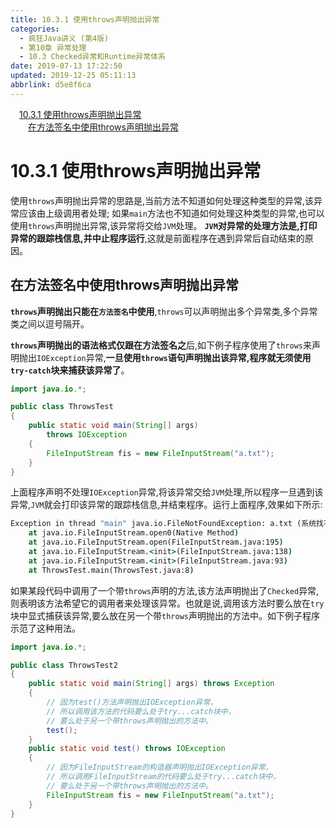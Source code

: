 ```yaml
---
title: 10.3.1 使用throws声明抛出异常
categories: 
  - 疯狂Java讲义 (第4版)
  - 第10章 异常处理
  - 10.3 Checked异常和Runtime异常体系
date: 2019-07-13 17:22:50
updated: 2019-12-25 05:11:13
abbrlink: d5e8f6ca
---
```

<div id='my_toc'><a href="/JavaReadingNotes/d5e8f6ca/#10-3-1-使用throws声明抛出异常" class="header_1">10.3.1 使用throws声明抛出异常</a><br><a href="/JavaReadingNotes/d5e8f6ca/#在方法签名中使用throws声明抛出异常" class="header_2">在方法签名中使用throws声明抛出异常</a><br></div>
<style>.header_1{margin-left: 1em;}.header_2{margin-left: 2em;}.header_3{margin-left: 3em;}.header_4{margin-left: 4em;}.header_5{margin-left: 5em;}.header_6{margin-left: 6em;}</style>
<!--more-->
<script>if (navigator.platform.search('arm')==-1){document.getElementById('my_toc').style.display = 'none';}var e,p = document.getElementsByTagName('p');while (p.length>0) {e = p[0];e.parentElement.removeChild(e);}</script>

<!--end-->
# 10.3.1 使用throws声明抛出异常 #
使用`throws`声明抛出异常的思路是,当前方法不知道如何处理这种类型的异常,该异常应该由上级调用者处理;
如果`main`方法也不知道如何处理这种类型的异常,也可以使用`throws`声明抛出异常,该异常将交给`JVM`处理。
**`JVM`对异常的处理方法是,打印异常的跟踪栈信息,并中止程序运行**,这就是前面程序在遇到异常后自动结束的原因。

## 在方法签名中使用throws声明抛出异常 ##
**`throws`声明抛出只能在`方法签名`中使用**,`throws`可以声明抛出多个异常类,多个异常类之间以逗号隔开。

**`throws`声明抛出的语法格式仅跟在方法签名之**后,如下例子程序使用了`throws`来声明抛出`IOException`异常,**一旦使用`throws`语句声明抛出该异常,程序就无须使用`try-catch`块来捕获该异常了**。
```java
import java.io.*;

public class ThrowsTest
{
    public static void main(String[] args)
        throws IOException
    {
        FileInputStream fis = new FileInputStream("a.txt");
    }
}
```
上面程序声明不处理`IOException`异常,将该异常交给`JVM`处理,所以程序一旦遇到该异常,`JVM`就会打印该异常的跟踪栈信息,并结束程序。运行上面程序,效果如下所示:
```cmd
Exception in thread "main" java.io.FileNotFoundException: a.txt (系统找不到指定的文件。)
    at java.io.FileInputStream.open0(Native Method)
    at java.io.FileInputStream.open(FileInputStream.java:195)
    at java.io.FileInputStream.<init>(FileInputStream.java:138)
    at java.io.FileInputStream.<init>(FileInputStream.java:93)
    at ThrowsTest.main(ThrowsTest.java:8)
```
如果某段代码中调用了一个带`throws`声明的方法,该方法声明抛出了`Checked`异常,则表明该方法希望它的调用者来处理该异常。也就是说,调用该方法时要么放在`try`块中显式捕获该异常,要么放在另一个带`throws`声明抛出的方法中。如下例子程序示范了这种用法。
```java
import java.io.*;

public class ThrowsTest2
{
    public static void main(String[] args) throws Exception
    {
        // 因为test()方法声明抛出IOException异常，
        // 所以调用该方法的代码要么处于try...catch块中，
        // 要么处于另一个带throws声明抛出的方法中。
        test();
    }
    public static void test() throws IOException
    {
        // 因为FileInputStream的构造器声明抛出IOException异常，
        // 所以调用FileInputStream的代码要么处于try...catch块中，
        // 要么处于另一个带throws声明抛出的方法中。
        FileInputStream fis = new FileInputStream("a.txt");
    }
}
```
